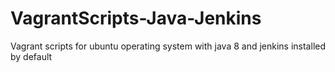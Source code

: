 # VagrantScripts-Java-Jenkins
Vagrant scripts for ubuntu operating system with java 8 and jenkins installed by default
